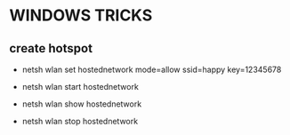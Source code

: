 # WINDOWS TRICKS

## create hotspot

* netsh wlan set hostednetwork mode=allow ssid=happy key=12345678

* netsh wlan start hostednetwork

* netsh wlan show hostednetwork

* netsh wlan stop hostednetwork

